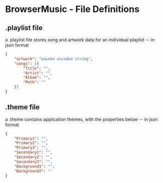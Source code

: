 # BrowserMusic - File Definitions

## .playlist file
a .playlist file stores song and artwork data for an individual playlist -- in json format

```json
{
	"artwork": "base64 encoded string",
	"songs": [{
		"Title": "",
		"Artist": "",
		"Album": "",
		"Path": ""
	}]
}
```

## .theme file
a .theme contains application themes, with the properties below -- in json format

```json
{
	"Primary1": "",
	"Primary2": "",
	"Primary3": "",
	"Secondary1": "",
	"Secondary2": "",
	"Secondary3": "",
	"Background1": "",
	"Background2": ""
}
```